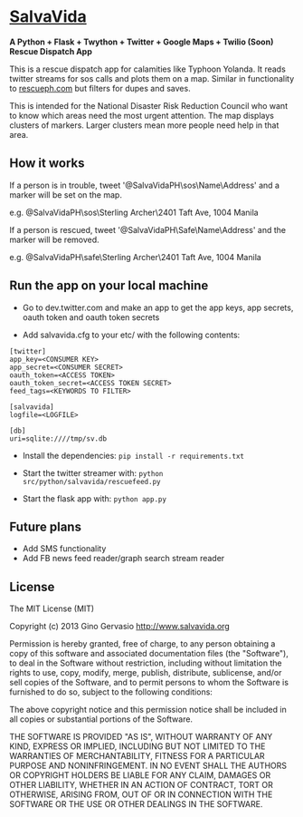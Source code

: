 [SalvaVida](http://www.salvavida.org)
=====================================

**A Python + Flask + Twython + Twitter + Google Maps + Twilio (Soon) Rescue Dispatch App**

This is a rescue dispatch app for calamities like Typhoon Yolanda.  It reads twitter streams for sos calls and plots them on a map.  Similar in functionality to [rescueph.com](http://rescueph.com) but filters for dupes and saves.

This is intended for the National Disaster Risk Reduction Council who want to know which areas need the most urgent attention.  The map displays clusters of markers.  Larger clusters mean more people need help in that area.

How it works
-------------

If a person is in trouble, tweet '@SalvaVidaPH\sos\Name\Address' and a marker will be set on the map.

e.g. @SalvaVidaPH\sos\Sterling Archer\2401 Taft Ave, 1004 Manila

If a person is rescued, tweet '@SalvaVidaPH\Safe\Name\Address' and the marker will be removed.

e.g. @SalvaVidaPH\safe\Sterling Archer\2401 Taft Ave, 1004 Manila

Run the app on your local machine
----------------------------------

* Go to dev.twitter.com and make an app to get the app keys, app secrets, oauth token and oauth token secrets

* Add salvavida.cfg to your etc/ with the following contents:

```
[twitter]
app_key=<CONSUMER KEY>
app_secret=<CONSUMER SECRET>
oauth_token=<ACCESS TOKEN>
oauth_token_secret=<ACCESS TOKEN SECRET>
feed_tags=<KEYWORDS TO FILTER>

[salvavida]
logfile=<LOGFILE>

[db]
uri=sqlite:////tmp/sv.db

```

* Install the dependencies:
` pip install -r requirements.txt `

* Start the twitter streamer with:
` python src/python/salvavida/rescuefeed.py `

* Start the flask app with:
` python app.py `

Future plans
-------------
- Add SMS functionality
- Add FB news feed reader/graph search stream reader

License
-------

The MIT License (MIT)

Copyright (c) 2013 Gino Gervasio http://www.salvavida.org

Permission is hereby granted, free of charge, to any person obtaining a copy
of this software and associated documentation files (the "Software"), to deal
in the Software without restriction, including without limitation the rights
to use, copy, modify, merge, publish, distribute, sublicense, and/or sell
copies of the Software, and to permit persons to whom the Software is
furnished to do so, subject to the following conditions:

The above copyright notice and this permission notice shall be included in
all copies or substantial portions of the Software.

THE SOFTWARE IS PROVIDED "AS IS", WITHOUT WARRANTY OF ANY KIND, EXPRESS OR
IMPLIED, INCLUDING BUT NOT LIMITED TO THE WARRANTIES OF MERCHANTABILITY,
FITNESS FOR A PARTICULAR PURPOSE AND NONINFRINGEMENT. IN NO EVENT SHALL THE
AUTHORS OR COPYRIGHT HOLDERS BE LIABLE FOR ANY CLAIM, DAMAGES OR OTHER
LIABILITY, WHETHER IN AN ACTION OF CONTRACT, TORT OR OTHERWISE, ARISING FROM,
OUT OF OR IN CONNECTION WITH THE SOFTWARE OR THE USE OR OTHER DEALINGS IN
THE SOFTWARE.